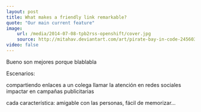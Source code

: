 ```yaml
---
layout: post
title: What makes a friendly link remarkable?
quote: "Our main current feature"
image:
    url: /media/2014-07-08-tpb2rss-openshift/cover.jpg
    source: http://mitahav.deviantart.com/art/pirate-bay-in-code-245603343
video: false
---
```


Bueno son mejores porque blablabla

Escenarios:

compartiendo enlaces a un colega
llamar la atención en redes sociales
impactar en campañas publicitarias

cada característica:
amigable con las personas, fácil de memorizar...